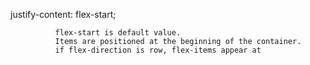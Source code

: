 justify-content: flex-start; 

              flex-start is default value.
              Items are positioned at the beginning of the container.
              if flex-direction is row, flex-items appear at
